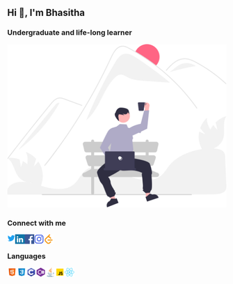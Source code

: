 <h2>Hi 👋, I'm Bhasitha</h2>
<h3>Undergraduate and life-long learner</h3> 

<a href="" target="blank"><img align="mmiddle" src="icons/fff.svg" alt="bukomangoda" width="600px" /></a>

### Connect with me
<a href="" target="blank"><img align="left" src="icons/twitter.svg" alt="bukomangoda" width="18px" /></a>
<a href="" target="blank"><img align="left" src="icons/linkedin.svg" alt="bukomangoda" width="22px" /></a>
<a href="" target="blank"><img align="left" src="icons/facebook.svg" alt="bukomangoda" width="22px" /></a>
<a href="" target="blank"><img align="left" src="icons/instagram.svg" alt="bukomangoda" width="22px" /></a>
<a href="" target="blank"><img align="left" src="icons/leetcode.svg" alt="bukomangoda" width="22px" /></a>
<br />

### Languages
<a target="blank"><img align="left" src="icons/html.svg" alt="bukomangoda" width="22px" /></a>
<a target="blank"><img align="left" src="icons/css3.svg" alt="bukomangoda" width="22px" /></a>
<a target="blank"><img align="left" src="icons/c.svg" alt="bukomangoda" width="22px" /></a>
<a target="blank"><img align="left" src="icons/csharp.svg" alt="bukomangoda" width="22px" /></a>
<a target="blank"><img align="left" src="icons/java.svg" alt="bukomangoda" width="22px" /></a>
<a target="blank"><img align="left" src="icons/javascript.svg" alt="bukomangoda" width="22px" /></a>
<a target="blank"><img align="left" src="icons/react.svg" alt="bukomangoda" width="22px" /></a>







